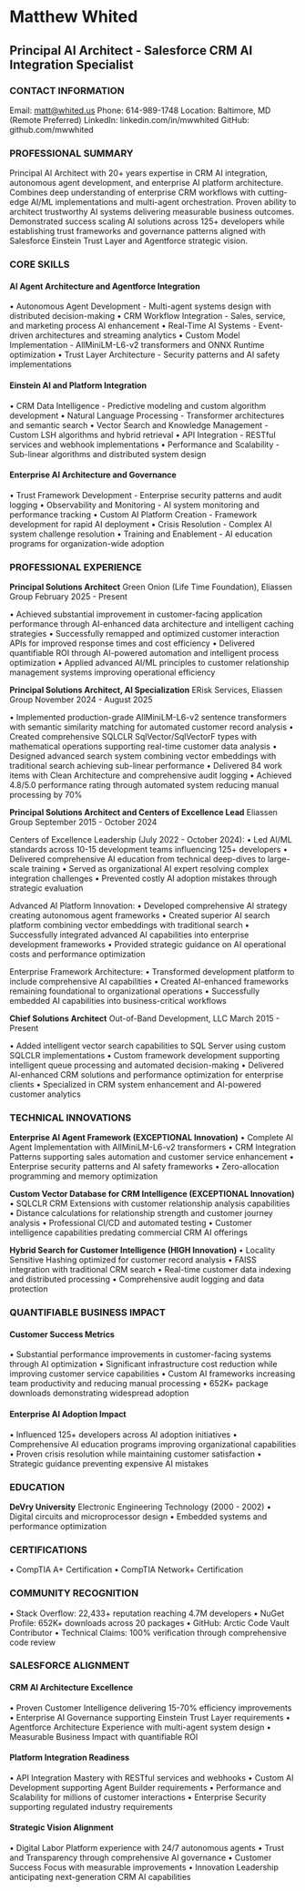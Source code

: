 # Matthew Whited
## Principal AI Architect - Salesforce CRM AI Integration Specialist

### CONTACT INFORMATION
Email: matt@whited.us
Phone: 614-989-1748
Location: Baltimore, MD (Remote Preferred)
LinkedIn: linkedin.com/in/mwwhited
GitHub: github.com/mwwhited

### PROFESSIONAL SUMMARY
Principal AI Architect with 20+ years expertise in CRM AI integration, autonomous agent development, and enterprise AI platform architecture. Combines deep understanding of enterprise CRM workflows with cutting-edge AI/ML implementations and multi-agent orchestration. Proven ability to architect trustworthy AI systems delivering measurable business outcomes. Demonstrated success scaling AI solutions across 125+ developers while establishing trust frameworks and governance patterns aligned with Salesforce Einstein Trust Layer and Agentforce strategic vision.

### CORE SKILLS

#### AI Agent Architecture and Agentforce Integration
• Autonomous Agent Development - Multi-agent systems design with distributed decision-making
• CRM Workflow Integration - Sales, service, and marketing process AI enhancement
• Real-Time AI Systems - Event-driven architectures and streaming analytics
• Custom Model Implementation - AllMiniLM-L6-v2 transformers and ONNX Runtime optimization
• Trust Layer Architecture - Security patterns and AI safety implementations

#### Einstein AI and Platform Integration
• CRM Data Intelligence - Predictive modeling and custom algorithm development
• Natural Language Processing - Transformer architectures and semantic search
• Vector Search and Knowledge Management - Custom LSH algorithms and hybrid retrieval
• API Integration - RESTful services and webhook implementations
• Performance and Scalability - Sub-linear algorithms and distributed system design

#### Enterprise AI Architecture and Governance
• Trust Framework Development - Enterprise security patterns and audit logging
• Observability and Monitoring - AI system monitoring and performance tracking
• Custom AI Platform Creation - Framework development for rapid AI deployment
• Crisis Resolution - Complex AI system challenge resolution
• Training and Enablement - AI education programs for organization-wide adoption

### PROFESSIONAL EXPERIENCE

**Principal Solutions Architect**
Green Onion (Life Time Foundation), Eliassen Group
February 2025 - Present

• Achieved substantial improvement in customer-facing application performance through AI-enhanced data architecture and intelligent caching strategies
• Successfully remapped and optimized customer interaction APIs for improved response times and cost efficiency
• Delivered quantifiable ROI through AI-powered automation and intelligent process optimization
• Applied advanced AI/ML principles to customer relationship management systems improving operational efficiency

**Principal Solutions Architect, AI Specialization**
ERisk Services, Eliassen Group
November 2024 - August 2025

• Implemented production-grade AllMiniLM-L6-v2 sentence transformers with semantic similarity matching for automated customer record analysis
• Created comprehensive SQLCLR SqlVector/SqlVectorF types with mathematical operations supporting real-time customer data analysis
• Designed advanced search system combining vector embeddings with traditional search achieving sub-linear performance
• Delivered 84 work items with Clean Architecture and comprehensive audit logging
• Achieved 4.8/5.0 performance rating through automated system reducing manual processing by 70%

**Principal Solutions Architect and Centers of Excellence Lead**
Eliassen Group
September 2015 - October 2024

Centers of Excellence Leadership (July 2022 - October 2024):
• Led AI/ML standards across 10-15 development teams influencing 125+ developers
• Delivered comprehensive AI education from technical deep-dives to large-scale training
• Served as organizational AI expert resolving complex integration challenges
• Prevented costly AI adoption mistakes through strategic evaluation

Advanced AI Platform Innovation:
• Developed comprehensive AI strategy creating autonomous agent frameworks
• Created superior AI search platform combining vector embeddings with traditional search
• Successfully integrated advanced AI capabilities into enterprise development frameworks
• Provided strategic guidance on AI operational costs and performance optimization

Enterprise Framework Architecture:
• Transformed development platform to include comprehensive AI capabilities
• Created AI-enhanced frameworks remaining foundational to organizational operations
• Successfully embedded AI capabilities into business-critical workflows

**Chief Solutions Architect**
Out-of-Band Development, LLC
March 2015 - Present

• Added intelligent vector search capabilities to SQL Server using custom SQLCLR implementations
• Custom framework development supporting intelligent queue processing and automated decision-making
• Delivered AI-enhanced CRM solutions and performance optimization for enterprise clients
• Specialized in CRM system enhancement and AI-powered customer analytics

### TECHNICAL INNOVATIONS

**Enterprise AI Agent Framework (EXCEPTIONAL Innovation)**
• Complete AI Agent Implementation with AllMiniLM-L6-v2 transformers
• CRM Integration Patterns supporting sales automation and customer service enhancement
• Enterprise security patterns and AI safety frameworks
• Zero-allocation programming and memory optimization

**Custom Vector Database for CRM Intelligence (EXCEPTIONAL Innovation)**
• SQLCLR CRM Extensions with customer relationship analysis capabilities
• Distance calculations for relationship strength and customer journey analysis
• Professional CI/CD and automated testing
• Customer intelligence capabilities predating commercial CRM AI offerings

**Hybrid Search for Customer Intelligence (HIGH Innovation)**
• Locality Sensitive Hashing optimized for customer record analysis
• FAISS integration with traditional CRM search
• Real-time customer data indexing and distributed processing
• Comprehensive audit logging and data protection

### QUANTIFIABLE BUSINESS IMPACT

#### Customer Success Metrics
• Substantial performance improvements in customer-facing systems through AI optimization
• Significant infrastructure cost reduction while improving customer service capabilities
• Custom AI frameworks increasing team productivity and reducing manual processing
• 652K+ package downloads demonstrating widespread adoption

#### Enterprise AI Adoption Impact
• Influenced 125+ developers across AI adoption initiatives
• Comprehensive AI education programs improving organizational capabilities
• Proven crisis resolution while maintaining customer satisfaction
• Strategic guidance preventing expensive AI mistakes

### EDUCATION

**DeVry University**
Electronic Engineering Technology (2000 - 2002)
• Digital circuits and microprocessor design
• Embedded systems and performance optimization

### CERTIFICATIONS
• CompTIA A+ Certification
• CompTIA Network+ Certification

### COMMUNITY RECOGNITION
• Stack Overflow: 22,433+ reputation reaching 4.7M developers
• NuGet Profile: 652K+ downloads across 20 packages
• GitHub: Arctic Code Vault Contributor
• Technical Claims: 100% verification through comprehensive code review

### SALESFORCE ALIGNMENT

#### CRM AI Architecture Excellence
• Proven Customer Intelligence delivering 15-70% efficiency improvements
• Enterprise AI Governance supporting Einstein Trust Layer requirements
• Agentforce Architecture Experience with multi-agent system design
• Measurable Business Impact with quantifiable ROI

#### Platform Integration Readiness
• API Integration Mastery with RESTful services and webhooks
• Custom AI Development supporting Agent Builder requirements
• Performance and Scalability for millions of customer interactions
• Enterprise Security supporting regulated industry requirements

#### Strategic Vision Alignment
• Digital Labor Platform experience with 24/7 autonomous agents
• Trust and Transparency through comprehensive AI governance
• Customer Success Focus with measurable improvements
• Innovation Leadership anticipating next-generation CRM AI capabilities